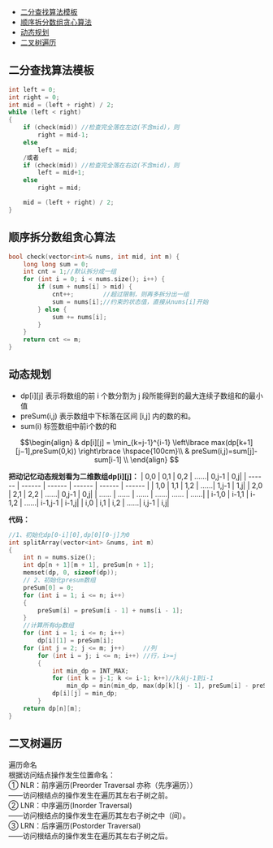 - [二分查找算法模板](#二分查找算法模板)
- [顺序拆分数组贪心算法](#顺序拆分数组贪心算法)
- [动态规划](#动态规划)
- [二叉树遍历](#二叉树遍历)
## 二分查找算法模板
```c++
int left = 0;
int right = 0;
int mid = (left + right) / 2;
while (left < right)
{
	if (check(mid)) //检查完全落在左边(不含mid)，则
		right = mid-1;
	else
		left = mid;
	/或者
	if (check(mid)) //检查完全落在右边(不含mid)，则
		left = mid+1;
	else
		right = mid;

	mid = (left + right) / 2;
}
```
## 顺序拆分数组贪心算法
```c++
bool check(vector<int>& nums, int mid, int m) {
    long long sum = 0;
    int cnt = 1;//默认拆分成一组
    for (int i = 0; i < nums.size(); i++) {
        if (sum + nums[i] > mid) {
            cnt++;        //超过限制，则再多拆分出一组
            sum = nums[i];//约束的状态值，直接从nums[i]开始
        } else {
            sum += nums[i];
        }
    }
    return cnt <= m;
}
```
## 动态规划
- dp[i][j] 表示将数组的前 i 个数分割为 j 段所能得到的最大连续子数组和的最小值  
- preSum(i,j) 表示数组中下标落在区间 [i,j] 内的数的和。  
- sum(i) 标签数组中前i个数的和  

$$\begin{align} 
&
dp[i][j]  =
\min_{k=j-1}^{i-1}
\left\lbrace 
max(dp[k+1][j−1],preSum(0,k)) 
\right\rbrace  
\hspace{100cm}\\
& preSum(i,j)=sum[j]-sum[i-1] \\
\end{align}
$$  

<strong>把动记忆动态规划看为二维数组dp[i][j]：</strong>
| 0,0 | 0,1 | 0,2 | ……| 0,j-1 | 0,j|
| ------ | ------ | ------ | ------ | ------ | ------ |
| 1,0 | 1,1 | 1,2 | ……| 1,j-1 | 1,j|
| 2,0 | 2,1 | 2,2 | ……| 0,j-1 | 0,j|
| …… | …… | …… | ……| …… | ……|
| i-1,0 | i-1,1 | i-1,2 | ……| i-1,j-1 | i-1,j|
| i,0 | i,1 | i,2 | ……| i,j-1 | i,j|

<strong>代码：</strong>
```c++  
//1、初始化dp[0-i][0],dp[0][0-j]为0
int splitArray(vector<int> &nums, int m)
{
    int n = nums.size();
    int dp[n + 1][m + 1], preSum[n + 1];
    memset(dp, 0, sizeof(dp));
    // 2、初始化presum数组
    preSum[0] = 0;
    for (int i = 1; i <= n; i++)
    {
        preSum[i] = preSum[i - 1] + nums[i - 1];
    }
    //计算所有dp数组
    for (int i = 1; i <= n; i++)
        dp[i][1] = preSum[i];
    for (int j = 2; j <= m; j++)     //列
        for (int i = j; i <= n; i++) //行，i>=j
        {
            int min_dp = INT_MAX;
            for (int k = j-1; k <= i-1; k++)//k从j-1到i-1
                min_dp = min(min_dp, max(dp[k][j - 1], preSum[i] - preSum[k]));
            dp[i][j] = min_dp;
        }
    return dp[n][m];
}
```
## 二叉树遍历
遍历命名  
根据访问结点操作发生位置命名：  
① NLR：前序遍历(Preorder Traversal 亦称（先序遍历））  
——访问根结点的操作发生在遍历其左右子树之前。  
② LNR：中序遍历(Inorder Traversal)  
——访问根结点的操作发生在遍历其左右子树之中（间）。  
③ LRN：后序遍历(Postorder Traversal)  
——访问根结点的操作发生在遍历其左右子树之后。